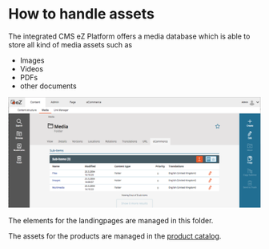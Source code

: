 #  How to handle assets 

The integrated CMS eZ Platform offers a media database which is able to store all kind of media assets such as

  - Images
  - Videos
  - PDFs
  - other documents

![](img/media.png)

The elements for the landingpages are managed in this folder.

The assets for the products are managed in the [product catalog](../shop_administration/manage_products_and_categories_with_the_ez_dataprovider.md).  
